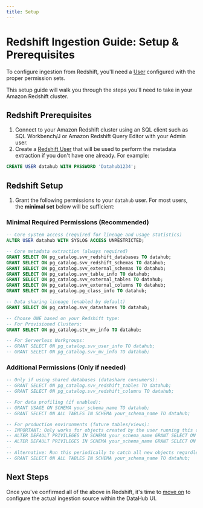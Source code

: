 ```yaml
---
title: Setup
---
```


# Redshift Ingestion Guide: Setup & Prerequisites

To configure ingestion from Redshift, you'll need a [User](https://docs.aws.amazon.com/redshift/latest/gsg/t_adding_redshift_user_cmd.html) configured with the proper permission sets.

This setup guide will walk you through the steps you'll need to take in your Amazon Redshift cluster.

## Redshift Prerequisites

1. Connect to your Amazon Redshift cluster using an SQL client such as SQL Workbench/J or Amazon Redshift Query Editor with your Admin user.
2. Create a [Redshift User](https://docs.aws.amazon.com/redshift/latest/gsg/t_adding_redshift_user_cmd.html) that will be used to perform the metadata extraction if you don't have one already.
   For example:

```sql
CREATE USER datahub WITH PASSWORD 'Datahub1234';
```

## Redshift Setup

1. Grant the following permissions to your `datahub` user. For most users, the **minimal set** below will be sufficient:

### Minimal Required Permissions (Recommended)

```sql
-- Core system access (required for lineage and usage statistics)
ALTER USER datahub WITH SYSLOG ACCESS UNRESTRICTED;

-- Core metadata extraction (always required)
GRANT SELECT ON pg_catalog.svv_redshift_databases TO datahub;
GRANT SELECT ON pg_catalog.svv_redshift_schemas TO datahub;
GRANT SELECT ON pg_catalog.svv_external_schemas TO datahub;
GRANT SELECT ON pg_catalog.svv_table_info TO datahub;
GRANT SELECT ON pg_catalog.svv_external_tables TO datahub;
GRANT SELECT ON pg_catalog.svv_external_columns TO datahub;
GRANT SELECT ON pg_catalog.pg_class_info TO datahub;

-- Data sharing lineage (enabled by default)
GRANT SELECT ON pg_catalog.svv_datashares TO datahub;

-- Choose ONE based on your Redshift type:
-- For Provisioned Clusters:
GRANT SELECT ON pg_catalog.stv_mv_info TO datahub;

-- For Serverless Workgroups:
-- GRANT SELECT ON pg_catalog.svv_user_info TO datahub;
-- GRANT SELECT ON pg_catalog.svv_mv_info TO datahub;
```

### Additional Permissions (Only if needed)

```sql
-- Only if using shared databases (datashare consumers):
-- GRANT SELECT ON pg_catalog.svv_redshift_tables TO datahub;
-- GRANT SELECT ON pg_catalog.svv_redshift_columns TO datahub;

-- For data profiling (if enabled):
-- GRANT USAGE ON SCHEMA your_schema_name TO datahub;
-- GRANT SELECT ON ALL TABLES IN SCHEMA your_schema_name TO datahub;

-- For production environments (future tables/views):
-- IMPORTANT: Only works for objects created by the user running this command
-- ALTER DEFAULT PRIVILEGES IN SCHEMA your_schema_name GRANT SELECT ON TABLES TO datahub;
-- ALTER DEFAULT PRIVILEGES IN SCHEMA your_schema_name GRANT SELECT ON VIEWS TO datahub;
--
-- Alternative: Run this periodically to catch all new objects regardless of creator:
-- GRANT SELECT ON ALL TABLES IN SCHEMA your_schema_name TO datahub;
```

## Next Steps

Once you've confirmed all of the above in Redshift, it's time to [move on](configuration.md) to configure the actual ingestion source within the DataHub UI.
